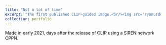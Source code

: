 ```yaml
---
title: "Not a lot of time"
excerpt: "The first published CLIP-guided image.<br/><img src='rynmurdock.github.io/images/download - 2021-01-07T202345.189.png'>"
collection: portfolio
---
```


Made in early 2021, days after the release of CLIP using a SIREN network CPPN.

